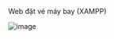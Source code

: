Web đặt vé máy bay (XAMPP)


![image](https://github.com/user-attachments/assets/019f2f21-ec9b-4610-93b8-414c1a55f535)
